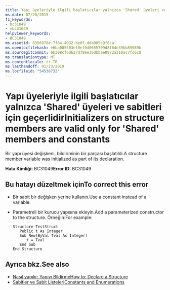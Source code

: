 ```yaml
---
title: Yapı üyeleriyle ilgili başlatıcılar yalnızca 'Shared' üyeleri ve sabitleri için geçerlidir
ms.date: 07/20/2015
f1_keywords:
- bc31049
- vbc31049
helpviewer_keywords:
- BC31049
ms.assetid: 8356978e-7f84-4932-be0f-dda005c9f8ca
ms.openlocfilehash: e6ba085503ef0ef0d0655709d8f64e39bb89089b
ms.sourcegitcommit: 6b308cf6d627d78ee36dbbae8972a310ac7fd6c8
ms.translationtype: MT
ms.contentlocale: tr-TR
ms.lasthandoff: 01/23/2019
ms.locfileid: "54538732"
---
```

# <a name="initializers-on-structure-members-are-valid-only-for-shared-members-and-constants"></a><span data-ttu-id="98849-102">Yapı üyeleriyle ilgili başlatıcılar yalnızca 'Shared' üyeleri ve sabitleri için geçerlidir</span><span class="sxs-lookup"><span data-stu-id="98849-102">Initializers on structure members are valid only for 'Shared' members and constants</span></span>
<span data-ttu-id="98849-103">Bir yapı üyesi değişkeni, bildiriminin bir parçası başlatıldı.</span><span class="sxs-lookup"><span data-stu-id="98849-103">A structure member variable was initialized as part of its declaration.</span></span>  
  
 <span data-ttu-id="98849-104">**Hata Kimliği:** BC31049</span><span class="sxs-lookup"><span data-stu-id="98849-104">**Error ID:** BC31049</span></span>  
  
## <a name="to-correct-this-error"></a><span data-ttu-id="98849-105">Bu hatayı düzeltmek için</span><span class="sxs-lookup"><span data-stu-id="98849-105">To correct this error</span></span>  
  
-   <span data-ttu-id="98849-106">Bir sabit bir değişken yerine kullanın.</span><span class="sxs-lookup"><span data-stu-id="98849-106">Use a constant instead of a variable.</span></span>  
  
-   <span data-ttu-id="98849-107">Parametreli bir kurucu yapısına ekleyin.</span><span class="sxs-lookup"><span data-stu-id="98849-107">Add a parameterized constructor to the structure.</span></span> <span data-ttu-id="98849-108">Örneğin:</span><span class="sxs-lookup"><span data-stu-id="98849-108">For example:</span></span>  
  
    ```  
    Structure TestStruct  
       Public t As Integer  
       Sub New(ByVal Tval As Integer)  
          t = Tval  
       End Sub  
    End Structure  
    ```  
  
## <a name="see-also"></a><span data-ttu-id="98849-109">Ayrıca bkz.</span><span class="sxs-lookup"><span data-stu-id="98849-109">See also</span></span>
- [<span data-ttu-id="98849-110">Nasıl yapılır: Yapıyı Bildirme</span><span class="sxs-lookup"><span data-stu-id="98849-110">How to: Declare a Structure</span></span>](../../visual-basic/programming-guide/language-features/data-types/how-to-declare-a-structure.md)
- [<span data-ttu-id="98849-111">Sabitler ve Sabit Listeleri</span><span class="sxs-lookup"><span data-stu-id="98849-111">Constants and Enumerations</span></span>](../../visual-basic/programming-guide/language-features/constants-enums/index.md)
